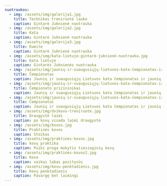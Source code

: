 ```yaml
---
nuotraukos:
  - img: /assets/img/galerija1.jpg
    title: Technikos treniruotė lauke
    caption: Gintarė Juknienė nuotrauka
  - img: /assets/img/galerija2.jpg
    title: Kata
    caption: Gintarė Juknienė nuotrauka
  - img: /assets/img/galerija3.jpg
    title: Kumite
    caption: Gintarė Juknienė nuotrauka
  - img: /assets/img/kata-lietuje-gintarė-juknienė-nuotrauka.jpg
    title: Kata lietuje
    caption: Gintarės Juknienės nuotrauka
  - img: /assets/img/jaunių-ir-suaugusiųjų-lietuvos-kata-čempionatas-ir-jaunių-kovų-čempionatas.jpg
    title: Čempionatas
    caption: Jaunių ir suaugusiųjų Lietuvos kata čempionatas ir jaunių kovų čempionatas
  - img: /assets/img/jaunių-ir-suaugusiųjų-lietuvos-kata-čempionatas-ir-jaunių-kovų-čempionatas2.jpg
    title: Čempionato prizininikai
    caption: Jaunių ir suaugusiųjų Lietuvos kata čempionatas ir jaunių kovų čempionatas
  - img: /assets/img/jaunių-ir-suaugusiųjų-lietuvos-kata-čempionatas-ir-jaunių-kovų-čempionatas3.jpg
    title: Čempionatas
    caption: Jaunių ir suaugusiųjų Lietuvos kata čempionatas ir jaunių kovų čempionatas
  - img: /assets/img/dvikovu-treniruote.jpg
    title: Draugystė laimi
    caption: po kovų visada laimi draugystė
  - img: /assets/img/kovos.jpg
    title: Praktinės kovos
    caption: Stoikas
  - img: /assets/img/praktines-kovos.jpg
    title: kovų praktika
    caption: Puiki proga mokytis tiesioginių kovų
  - img: /assets/img/praktinės-kovos2.jpg
    title: Kova
    caption: vaikai labai pozityvūs
  - img: /assets/img/kovu-penktadienis.jpg
    title: Kovų penktadienis
    caption: Pavargę bet laimingi
---
```

